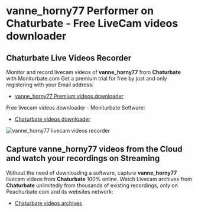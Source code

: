 # vanne_horny77 Performer on Chaturbate - Free LiveCam videos downloader

## Chaturbate Live Videos Recorder

Monitor and record livecam videos of **vanne_horny77** from **Chaturbate** with Moniturbate.com
Get a premium trial for free by just and only registering with your Email address:
* [vanne_horny77 Premium videos downloader](https://moniturbate.com/request-demo-licence-key.html)

Free livecam videos downloader - Moniturbate Software:
* [Chaturbate videos downloader](https://moniturbate.com/moniturbate-download-software.html)

![vanne_horny77 livecam videos recorder](https://peachurnet.com/templates/moniturbate-software.png)


## Capture vanne_horny77 videos from the Cloud and watch your recordings on Streaming

Without the need of downloading a software, capture **vanne_horny77** livecam videos from **Chaturbate** 100% online.
Watch Livecam archives from **Chaturbate** unlimitedly from thousands of existing recordings, only on Peachurbate.com and its websites network:
* [Chaturbate videos archives](https://peachurnet.com/)